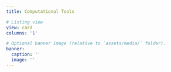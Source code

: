 ```yaml
---
title: Computational Tools

# Listing view
view: card
columns: '1'

# Optional banner image (relative to `assets/media/` folder).
banner:
  caption: ''
  image: ''
---
```

